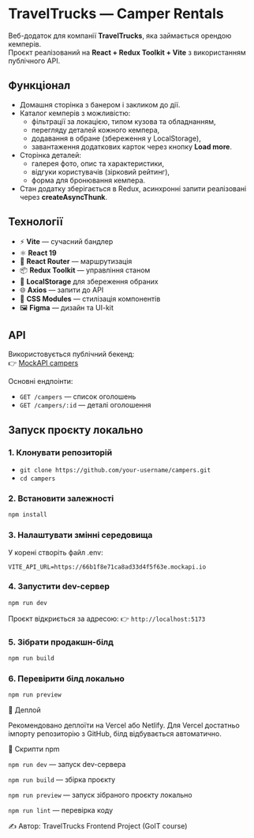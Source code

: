 # TravelTrucks — Camper Rentals

Веб-додаток для компанії **TravelTrucks**, яка займається орендою кемперів.  
Проєкт реалізований на **React + Redux Toolkit + Vite** з використанням публічного API.

## Функціонал
- Домашня сторінка з банером і закликом до дії.
- Каталог кемперів з можливістю:
    - фільтрації за локацією, типом кузова та обладнанням,
    - перегляду деталей кожного кемпера,
    - додавання в обране (збереження у LocalStorage),
    - завантаження додаткових карток через кнопку **Load more**.
- Сторінка деталей:
    - галерея фото, опис та характеристики,
    - відгуки користувачів (зірковий рейтинг),
    - форма для бронювання кемпера.
- Стан додатку зберігається в Redux, асинхронні запити реалізовані через **createAsyncThunk**.

## Технології
- ⚡ **Vite** — сучасний бандлер
- ⚛️ **React 19**
- 🔄 **React Router** — маршрутизація
- 📦 **Redux Toolkit** — управління станом
- 💾 **LocalStorage** для збереження обраних
- 🌐 **Axios** — запити до API
- 🎨 **CSS Modules** — стилізація компонентів
- 🖼 **Figma** — дизайн та UI-kit

## API
Використовується публічний бекенд:  
👉 [MockAPI campers](https://66b1f8e71ca8ad33d4f5f63e.mockapi.io/campers)

Основні ендпоінти:
- `GET /campers` — список оголошень
- `GET /campers/:id` — деталі оголошення

## Запуск проєкту локально

### 1. Клонувати репозиторій
- `git clone https://github.com/your-username/campers.git`
- `cd campers`

### 2. Встановити залежності
```bash
npm install
```

### 3. Налаштувати змінні середовища
У корені створіть файл .env:

`VITE_API_URL=https://66b1f8e71ca8ad33d4f5f63e.mockapi.io`

### 4. Запустити dev-сервер
```bash
npm run dev
```

Проєкт відкриється за адресою:
👉 `http://localhost:5173`

### 5. Зібрати продакшн-білд
```bash
npm run build
```

### 6. Перевірити білд локально
```bash
npm run preview
```

🔹 Деплой

Рекомендовано деплоїти на Vercel або Netlify.
Для Vercel достатньо імпорту репозиторію з GitHub, білд відбувається автоматично.

🔹 Скрипти npm

`npm run dev` — запуск dev-сервера

`npm run build` — збірка проєкту

`npm run preview` — запуск зібраного проєкту локально

`npm run lint` — перевірка коду

✍️ Автор: TravelTrucks Frontend Project (GoIT course)
